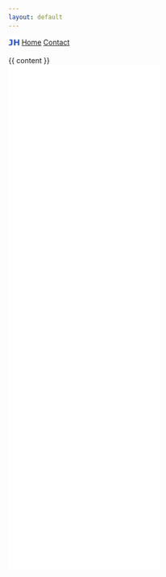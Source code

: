 ```yaml
---
layout: default
---
```


<section>
  <div>
    <p>
      <img style="float: middle; padding: 0px 0px 2px 0px;" src="../android-chrome-256x256.png"  height="22.23pt" valign="middle">  <a href="/">Home</a>  <a href="/contact">Contact</a>
    </p>
  </div>
  {{ content }}
</section>

<embed src="/assets/pdf/CV_Johannes_Hagspiel.pdf" height="1000vh"  type="application/pdf">
